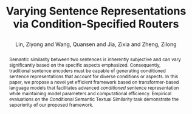 ---
layout: pub
type: inproceedings
title: >
    Varying Sentence Representations via Condition-Specified Routers
author: Lin, Ziyong and Wang, Quansen and Jia, Zixia and Zheng, Zilong
abbr: EMNLP'24
correspondence: Jia, Zixia and Zheng, Zilong
# equalauthor: Li, Junpeng and Jia, Zixia
pdf: https://aclanthology.org/2024.emnlp-main.963.pdf
# pdf: https://aclanthology.org/2023.emnlp-main.334.pdf
# booktitle: The Conference on Empirical Methods in Natural Language Processing (EMNLP)
booktitle: EMNLP
# arxiv: 2311.07314
# code: https://github.com/bigai-nlco/DocGNRE
year: 2024
selected: true
abstract: >
    Semantic similarity between two sentences is inherently subjective and can vary significantly based on the specific aspects emphasized. Consequently, traditional sentence encoders must be capable of generating conditioned sentence representations that account for diverse conditions or aspects. In this paper, we propose a novel yet efficient framework based on transformer-based language models that facilitates advanced <em>conditioned</em> sentence representation while maintaining model parameters and computational efficiency. Empirical evaluations on the Conditional Semantic Textual Similarity task demonstrate the superiority of our proposed framework.
bibtex: >
    @inproceedings{lin2024csr,
        title={Varying Sentence Representations via Condition-Specified Routers},
        author={Lin, Ziyong and Wang, Quansen and Jia, Zixia and Zheng, Zilong},
        booktitle={The 2024 Conference on Empirical Methods in Natural Language Processing (EMNLP)},
        year={2024}
    }
---